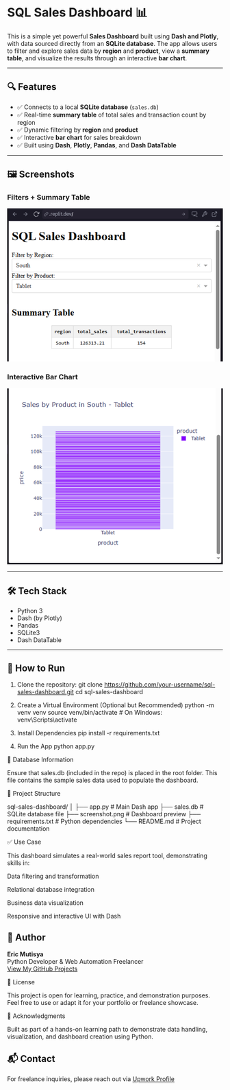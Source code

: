 # SQL Sales Dashboard 📊

This is a simple yet powerful **Sales Dashboard** built using **Dash and Plotly**, with data sourced directly from an **SQLite database**. The app allows users to filter and explore sales data by **region** and **product**, view a **summary table**, and visualize the results through an interactive **bar chart**.

---

## 🔍 Features

- ✅ Connects to a local **SQLite database** (`sales.db`)
- ✅ Real-time **summary table** of total sales and transaction count by region
- ✅ Dynamic filtering by **region** and **product**
- ✅ Interactive **bar chart** for sales breakdown
- ✅ Built using **Dash**, **Plotly**, **Pandas**, and **Dash DataTable**

---

## 🖼️ Screenshots

### Filters + Summary Table  
![Filters and Table](dashboard-filters-summary.png)

### Interactive Bar Chart  
![Bar Chart](dashboard-bar-chart.png)

---

## 🛠️ Tech Stack

- Python 3
- Dash (by Plotly)
- Pandas
- SQLite3
- Dash DataTable

---

## 📂 How to Run

1. Clone the repository:
   git clone https://github.com/your-username/sql-sales-dashboard.git
   cd sql-sales-dashboard

2. Create a Virtual Environment (Optional but Recommended)
python -m venv venv
source venv/bin/activate       # On Windows: venv\Scripts\activate

3. Install Dependencies
pip install -r requirements.txt

4. Run the App
python app.py


💾 Database Information

Ensure that sales.db (included in the repo) is placed in the root folder. This file contains the sample sales data used to populate the dashboard.


📁 Project Structure

sql-sales-dashboard/
│
├── app.py                # Main Dash app
├── sales.db              # SQLite database file
├── screenshot.png        # Dashboard preview
├── requirements.txt      # Python dependencies
└── README.md             # Project documentation


✅ Use Case

This dashboard simulates a real-world sales report tool, demonstrating skills in:

Data filtering and transformation

Relational database integration

Business data visualization

Responsive and interactive UI with Dash


## 👤 Author

**Eric Mutisya**  
Python Developer & Web Automation Freelancer  
[View My GitHub Projects](https://github.com/Ek-Coder-Tech)


📢 License

This project is open for learning, practice, and demonstration purposes. Feel free to use or adapt it for your portfolio or freelance showcase.


🙌 Acknowledgments

Built as part of a hands-on learning path to demonstrate data handling, visualization, and dashboard creation using Python.


## 📬 Contact

For freelance inquiries, please reach out via [Upwork Profile](https://www.upwork.com/freelancers/~012558bab6232e8e65)